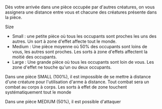 Dès votre arrivée dans une pièce occupée par d'autres créatures, on vous
assignera une distance entre vous et chacune des créatures présente dans la pièce.


Size
- Small : une petite pièce où tous les occupants sont proches les uns des autres. Un sort à zone d'effet affecte tout le monde.
- Medium : Une pièce moyenne où 50% des occupants sont loins de vous, les autres sont proches. Les sorts à zone d'effets affectent la moitié des occupants.
- Large : Une grande pièce où tous les occupants sont loin de vous. Les zone d'effet ne touche qu'un ou deux occupants.


Dans une pièce SMALL (100%), il est impossible de se mettre à distance d'une créature pour l'utilisation
d'arme à distance. Tout combat sera un combat au corps à corps.
Les sorts à effet de zone touchent systématiquement tout le monde

Dans une pièce MEDIUM (50%), il est possible d'attaquer 